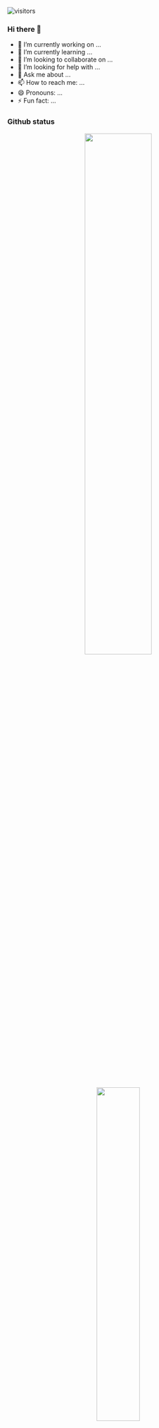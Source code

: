 
   ![visitors](https://visitor-badge.glitch.me/badge?page_id=evle&left_color=green&right_color=red)

### Hi there 👋




- 🔭 I’m currently working on ...
- 🌱 I’m currently learning ...
- 👯 I’m looking to collaborate on ...
- 🤔 I’m looking for help with ...
- 💬 Ask me about ...
- 📫 How to reach me: ...
- 😄 Pronouns: ...
- ⚡ Fun fact: ...


### Github status

<p align="center">
  <img width="55%" src="https://github-readme-stats.vercel.app/api?username=evle&show_icons=true&include_all_commits=true&hide_border=true&theme=buefy" />
 
</p>

<div align="center">
  <img width="44%" src="https://github-readme-stats.vercel.app/api/top-langs/?username=evle&layout=compact&hide=html&theme=buefy&hide_border=true"/> 


<div align="center">
   <img width="60%" src="http://github-readme-streak-stats.herokuapp.com?user=evle&hide_border=true&theme=buefy&&date_format=%5BY.%5Dn.j"/>
</div>

